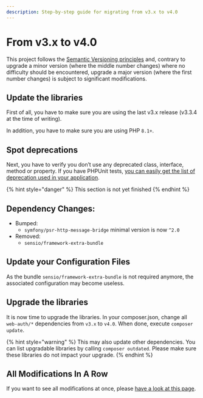 ```yaml
---
description: Step-by-step guide for migrating from v3.x to v4.0
---
```


# From v3.x to v4.0

This project follows the [Semantic Versioning principles](https://semver.org) and, contrary to upgrade a minor version (where the middle number changes) where no difficulty should be encountered, upgrade a major version (where the first number changes) is subject to significant modifications.

## Update the libraries <a href="#update-the-libraries" id="update-the-libraries"></a>

First of all, you have to make sure you are using the last v3.x release (v3.3.4 at the time of writing).

In addition, you have to make sure you are using PHP `8.1+`.

## Spot deprecations <a href="#spot-deprecations" id="spot-deprecations"></a>

Next, you have to verify you don’t use any deprecated class, interface, method or property. If you have PHPUnit tests, [you can easily get the list of deprecation used in your application](https://symfony.com/doc/current/components/phpunit\_bridge.html).

{% hint style="danger" %}
This section is not yet finished
{% endhint %}

## Dependency Changes:

* Bumped:
  * `symfony/psr-http-message-bridge` minimal version is now `^2.0`
* Removed:
  * `sensio/framework-extra-bundle`

## Update your Configuration Files <a href="#upgrade-the-libraries" id="upgrade-the-libraries"></a>

As the bundle `sensio/framework-extra-bundle` is not required anymore, the associated configuration may become useless.

## Upgrade the libraries <a href="#upgrade-the-libraries" id="upgrade-the-libraries"></a>

It is now time to upgrade the libraries. In your composer.json, change all `web-auth/*` dependencies from `v3.x` to `v4.0`. When done, execute `composer update`.

{% hint style="warning" %}
This may also update other dependencies. You can list upgradable libraries by calling `composer outdated`. Please make sure these libraries do not impact your upgrade.
{% endhint %}

## All Modifications In A Row

If you want to see all modifications at once, please [have a look at this page](https://github.com/web-auth/webauthn-framework/compare/v3.3.4...v4.0).
